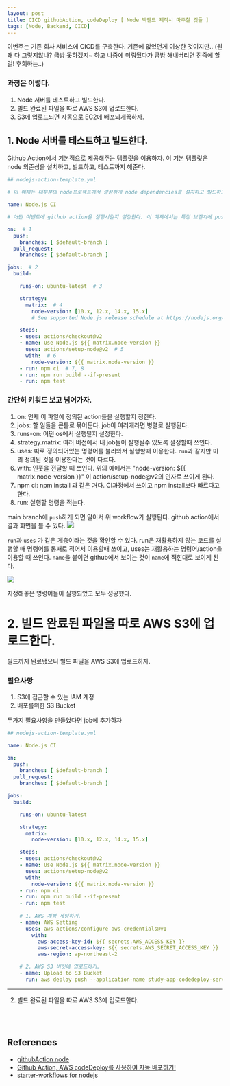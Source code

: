 ```yaml
---
layout: post
title: CICD githubAction, codeDeploy [ Node 백엔드 제작시 마주칠 것들 ]
tags: [Node, Backend, CICD]
---
```


이번주는 기존 회사 서비스에 CICD를 구축한다. 기존에 없었던게 이상한 것이지만..
(원래 다 그렇지않나? 금방 못하겠지~ 하고 나중에 미뤄뒀다가 금방 해내버리면 진즉에 할걸! 후회하는..)

### 과정은 이렇다.
1. Node 서버를 테스트하고 빌드한다.
2. 빌드 완료된 파일을 따로 AWS S3에 업로드한다.
3. S3에 업로드되면 자동으로 EC2에 배포되게끔하자.
<!-- 1. 배포용 브랜치에 push한다.
2. github action이 그 push를 갑지하고 미리 정해둔 작업들이 실행된다.
3. 작업들이 완료되면 배포 파일을 AWS S3에 푸시한다.
4. codeDeploy를 이용하여 S3에 저장된 배포파일을 EC2에서 실행한다. -->

## 1. Node 서버를 테스트하고 빌드한다.
Github Action에서 기본적으로 제공해주는 템플릿을 이용하자. 이 기본 템플릿은 node 의존성을 설치하고, 빌드하고, 테스트까지 해준다.

```yml
## nodejs-action-template.yml

# 이 예제는 대부분의 node프로젝트에서 깔끔하게 node dependencies를 설치하고 빌드하고, 테스트까지 진행한다.

name: Node.js CI

# 어떤 이벤트에 github action을 실행시킬지 설정한다. 이 예제에서는 특정 브렌치에 push, pull request 가 되었을 때 이 파일에 정의된 작업들이 실행된다.

on:  # 1
  push:  
    branches: [ $default-branch ]
  pull_request:
    branches: [ $default-branch ]

jobs:  # 2
  build:

    runs-on: ubuntu-latest  # 3

    strategy:
      matrix:  # 4
        node-version: [10.x, 12.x, 14.x, 15.x]
        # See supported Node.js release schedule at https://nodejs.org/en/about/releases/

    steps:
    - uses: actions/checkout@v2 
    - name: Use Node.js ${{ matrix.node-version }}
      uses: actions/setup-node@v2  # 5
      with:  # 6
        node-version: ${{ matrix.node-version }}
    - run: npm ci  # 7, 8
    - run: npm run build --if-present
    - run: npm test
```

### 간단히 키워드 보고 넘어가자.
1. on: 언제 이 파일에 정의된 action들을 실행할지 정한다.
2. jobs: 할 일들을 큰틀로 묶어둔다. job이 여러개라면 병렬로 실행된다.
3. runs-on: 어떤 os에서 실행될지 설정한다.
4. strategy.matrix: 여러 버전에서 내 job들이 실행될수 있도록 설정할때 쓰인다.
5. uses: 따로 정의되어있는 명령어를 불러와서 실행할때 이용한다. `run`과 같지만 미리 정의된 것을 이용한다는 것이 다르다.
6. with: 인풋을 전달할 때 쓰인다. 위의 예에서는 "node-version: ${{ matrix.node-version }}" 이 action/setup-node@v2의 인자로 쓰이게 된다.
7. npm ci: npm install 과 같은 거다. CI과정에서 쓰이고 npm install보다 빠르다고 한다.
8. run: 실행할 명령을 적는다.

main branch에 `push`하게 되면 알아서 위 workflow가 실행된다. github action에서 결과 화면을 볼 수 있다.
![](https://images.velog.io/images/moongq/post/c4d6c58e-9467-4bbf-a404-e23997e3361a/%E1%84%89%E1%85%B3%E1%84%8F%E1%85%B3%E1%84%85%E1%85%B5%E1%86%AB%E1%84%89%E1%85%A3%E1%86%BA%202021-06-10%20%E1%84%8B%E1%85%A9%E1%84%92%E1%85%AE%201.23.18.png)

`run`과 `uses` 가 같은 계층이라는 것을 확인할 수 있다. run은 재활용하지 않는 코드를 실행할 때 명령어를 통째로 적어서 이용할때 쓰이고, uses는 재활용하는 명령어/action을 이용할 때 쓰인다. `name`을 붙이면 github에서 보이는 것이 `name`에 적힌대로 보이게 된다.

![](https://images.velog.io/images/moongq/post/95cefc23-97bc-49e7-bed5-4b96e28cee02/%E1%84%89%E1%85%B3%E1%84%8F%E1%85%B3%E1%84%85%E1%85%B5%E1%86%AB%E1%84%89%E1%85%A3%E1%86%BA%202021-06-10%20%E1%84%8B%E1%85%A9%E1%84%92%E1%85%AE%201.32.13.png)

지정해놓은 명령어들이 실행되었고 모두 성공했다.

# 2. 빌드 완료된 파일을 따로 AWS S3에 업로드한다.
빌드까지 완료됐으니 빌드 파일을 AWS S3에 업로드하자.

### 필요사항
1. S3에 접근할 수 있는 IAM 계정
2. 배포를위한 S3 Bucket

두가지 필요사항을 만들었다면 job에 추가하자


```yml
## nodejs-action-template.yml

name: Node.js CI

on: 
  push:  
    branches: [ $default-branch ]
  pull_request:
    branches: [ $default-branch ]

jobs: 
  build:

    runs-on: ubuntu-latest 

    strategy:
      matrix:  
        node-version: [10.x, 12.x, 14.x, 15.x]

    steps:
    - uses: actions/checkout@v2 
    - name: Use Node.js ${{ matrix.node-version }}
      uses: actions/setup-node@v2  
      with:  
        node-version: ${{ matrix.node-version }}
    - run: npm ci  
    - run: npm run build --if-present
    - run: npm test
    
    # 1. AWS 계정 세팅하기.
    - name: AWS Setting
      uses: aws-actions/configure-aws-credentials@v1
        with:
          aws-access-key-id: ${{ secrets.AWS_ACCESS_KEY }}
          aws-secret-access-key: ${{ secrets.AWS_SECRET_ACCESS_KEY }}
          aws-region: ap-northeast-2

    # 2. AWS S3 버킷에 업로드하기.
    - name: Upload to S3 Bucket
      run: aws deploy push --application-name study-app-codedeploy-server --description "study-app server" --s3-location s3://study-codedeploy/server/build.zip --source .
```




----

2. 빌드 완료된 파일을 따로 AWS S3에 업로드한다.

<br><br>

## References
- [githubAction node](https://docs.github.com/en/actions/guides/building-and-testing-nodejs)
- [Github Action, AWS codeDeploy를 사용하여 자동 배포하기!](https://bohyeon-n.github.io/deploy/devops/github_action.html)
- [starter-workflows for nodejs](https://github.com/actions/starter-workflows/blob/main/ci/node.js.yml)